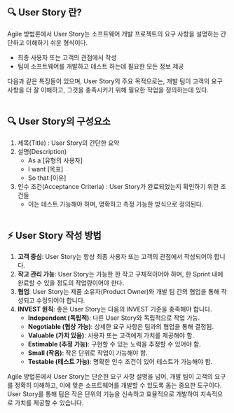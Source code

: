 ## 🔍 User Story 란?


Agile 방법론에서 User Story는 소프트웨어 개발 프로젝트의 요구 사항을 설명하는 간단하고 이해하기 쉬운 형식이다.

- 최종 사용자 또는 고객의 관점에서 작성
- 팀이 소프트웨어를 개발하고 테스트 하는데 필요한 모든 정보 제공

다음과 같은 특징들이 있으며, User Story의 주요 목적으로는, 개발 팀이 고객의 요구 사항을 더 잘 이해하고, 그것을 충족시키기 위해 필요한 작업을 정의하는데 있다.
<br><br>
## 🔍 User Story의 구성요소


1. 제목(Title) : User Story의 간단한 요약
2. 설명(Description)
    - As a [유형의 사용자]
    - I want [목표]
    - So that [이유]
3. 인수 조건(Acceptance Criteria) : User Story가 완료되었는지 확인하기 위한 조건들
    - 이는 테스트 가능해야 하며, 명확하고 측정 가능한 방식으로 정의된다.
<br><br>
## ⚡️ User Story 작성 방법


1. **고객 중심**: User Story는 항상 최종 사용자 또는 고객의 관점에서 작성되어야 합니다.
2. **작고 관리 가능**: User Story는 가능한 한 작고 구체적이어야 하며, 한 Sprint 내에 완료할 수 있을 정도의 작업량이어야 한다.
3. **협업**: User Story는 제품 소유자(Product Owner)와 개발 팀 간의 협업을 통해 작성되고 수정되어야 합니다.
4. **INVEST 원칙**: 좋은 User Story는 다음의 INVEST 기준을 충족해야 합니다.
    - **Independent (독립적)**: 다른 User Story와 독립적으로 작업 가능.
    - **Negotiable (협상 가능)**: 상세한 요구 사항은 팀과의 협업을 통해 결정됨.
    - **Valuable (가치 있음)**: 사용자 또는 고객에게 가치를 제공해야 함.
    - **Estimable (추정 가능)**: 구현할 수 있는 노력을 추정할 수 있어야 함.
    - **Small (작음)**: 작은 단위로 작업이 가능해야 함.
    - **Testable (테스트 가능)**: 명확한 인수 조건이 있어 테스트가 가능해야 함.

Agile 방법론에서 User Story는 단순한 요구 사항 설명을 넘어, 개발 팀이 고객의 요구를 정확히 이해하고, 이에 맞춘 소프트웨어를 개발할 수 있도록 돕는 중요한 도구이다. User Story를 통해 팀은 작은 단위의 기능을 신속하고 효율적으로 개발하여 지속적으로 가치를 제공할 수 있습니다.